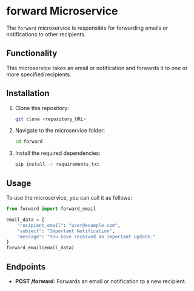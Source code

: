 
# forward Microservice

The `forward` microservice is responsible for forwarding emails or notifications to other recipients.

## Functionality

This microservice takes an email or notification and forwards it to one or more specified recipients.

## Installation

1. Clone this repository:

   ```bash
   git clone <repository_URL>
   ```

2. Navigate to the microservice folder:

   ```bash
   cd forward
   ```

3. Install the required dependencies:

   ```bash
   pip install -r requirements.txt
   ```

## Usage

To use the microservice, you can call it as follows:

```python
from forward import forward_email

email_data = {
    "recipient_email": "user@example.com",
    "subject": "Important Notification",
    "message": "You have received an important update."
}
forward_email(email_data)
```

## Endpoints

- **POST /forward**: Forwards an email or notification to a new recipient.

